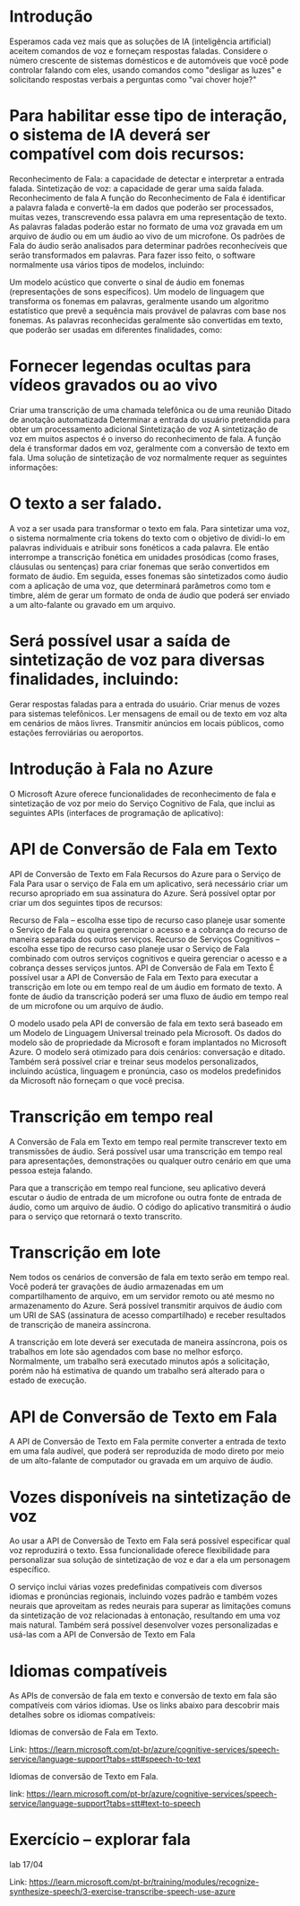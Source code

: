 # Introdução

Esperamos cada vez mais que as soluções de IA (inteligência artificial) aceitem comandos de voz e forneçam respostas faladas. Considere o número crescente de sistemas domésticos e de automóveis que você pode controlar falando com eles, usando comandos como "desligar as luzes" e solicitando respostas verbais a perguntas como "vai chover hoje?"

# Para habilitar esse tipo de interação, o sistema de IA deverá ser compatível com dois recursos:

Reconhecimento de Fala: a capacidade de detectar e interpretar a entrada falada.
Sintetização de voz: a capacidade de gerar uma saída falada.
Reconhecimento de fala
A função do Reconhecimento de Fala é identificar a palavra falada e convertê-la em dados que poderão ser processados, muitas vezes, transcrevendo essa palavra em uma representação de texto. As palavras faladas poderão estar no formato de uma voz gravada em um arquivo de áudio ou em um áudio ao vivo de um microfone. Os padrões de Fala do áudio serão analisados para determinar padrões reconhecíveis que serão transformados em palavras. Para fazer isso feito, o software normalmente usa vários tipos de modelos, incluindo:

Um modelo acústico que converte o sinal de áudio em fonemas (representações de sons específicos).
Um modelo de linguagem que transforma os fonemas em palavras, geralmente usando um algoritmo estatístico que prevê a sequência mais provável de palavras com base nos fonemas.
As palavras reconhecidas geralmente são convertidas em texto, que poderão ser usadas em diferentes finalidades, como:

# Fornecer legendas ocultas para vídeos gravados ou ao vivo
Criar uma transcrição de uma chamada telefônica ou de uma reunião
Ditado de anotação automatizada
Determinar a entrada do usuário pretendida para obter um processamento adicional
Sintetização de voz
A sintetização de voz em muitos aspectos é o inverso do reconhecimento de fala. A função dela é transformar dados em voz, geralmente com a conversão de texto em fala. Uma solução de sintetização de voz normalmente requer as seguintes informações:

# O texto a ser falado.
A voz a ser usada para transformar o texto em fala.
Para sintetizar uma voz, o sistema normalmente cria tokens do texto com o objetivo de dividi-lo em palavras individuais e atribuir sons fonéticos a cada palavra. Ele então interrompe a transcrição fonética em unidades prosódicas (como frases, cláusulas ou sentenças) para criar fonemas que serão convertidos em formato de áudio. Em seguida, esses fonemas são sintetizados como áudio com a aplicação de uma voz, que determinará parâmetros como tom e timbre, além de gerar um formato de onda de áudio que poderá ser enviado a um alto-falante ou gravado em um arquivo.

# Será possível usar a saída de sintetização de voz para diversas finalidades, incluindo:

Gerar respostas faladas para a entrada do usuário.
Criar menus de vozes para sistemas telefônicos.
Ler mensagens de email ou de texto em voz alta em cenários de mãos livres.
Transmitir anúncios em locais públicos, como estações ferroviárias ou aeroportos.


# Introdução à Fala no Azure

O Microsoft Azure oferece funcionalidades de reconhecimento de fala e sintetização de voz por meio do Serviço Cognitivo de Fala, que inclui as seguintes APIs (interfaces de programação de aplicativo):

# API de Conversão de Fala em Texto
API de Conversão de Texto em Fala
Recursos do Azure para o Serviço de Fala
Para usar o serviço de Fala em um aplicativo, será necessário criar um recurso apropriado em sua assinatura do Azure. Será possível optar por criar um dos seguintes tipos de recursos:

Recurso de Fala – escolha esse tipo de recurso caso planeje usar somente o Serviço de Fala ou queira gerenciar o acesso e a cobrança do recurso de maneira separada dos outros serviços.
Recurso de Serviços Cognitivos – escolha esse tipo de recurso caso planeje usar o Serviço de Fala combinado com outros serviços cognitivos e queira gerenciar o acesso e a cobrança desses serviços juntos.
API de Conversão de Fala em Texto
É possível usar a API de Conversão de Fala em Texto para executar a transcrição em lote ou em tempo real de um áudio em formato de texto. A fonte de áudio da transcrição poderá ser uma fluxo de áudio em tempo real de um microfone ou um arquivo de áudio.

O modelo usado pela API de conversão de fala em texto será baseado em um Modelo de Linguagem Universal treinado pela Microsoft. Os dados do modelo são de propriedade da Microsoft e foram implantados no Microsoft Azure. O modelo será otimizado para dois cenários: conversação e ditado. Também será possível criar e treinar seus modelos personalizados, incluindo acústica, linguagem e pronúncia, caso os modelos predefinidos da Microsoft não forneçam o que você precisa.

# Transcrição em tempo real
A Conversão de Fala em Texto em tempo real permite transcrever texto em transmissões de áudio. Será possível usar uma transcrição em tempo real para apresentações, demonstrações ou qualquer outro cenário em que uma pessoa esteja falando.

Para que a transcrição em tempo real funcione, seu aplicativo deverá escutar o áudio de entrada de um microfone ou outra fonte de entrada de áudio, como um arquivo de áudio. O código do aplicativo transmitirá o áudio para o serviço que retornará o texto transcrito.

# Transcrição em lote
Nem todos os cenários de conversão de fala em texto serão em tempo real. Você poderá ter gravações de áudio armazenadas em um compartilhamento de arquivo, em um servidor remoto ou até mesmo no armazenamento do Azure. Será possível transmitir arquivos de áudio com um URI de SAS (assinatura de acesso compartilhado) e receber resultados de transcrição de maneira assíncrona.

A transcrição em lote deverá ser executada de maneira assíncrona, pois os trabalhos em lote são agendados com base no melhor esforço. Normalmente, um trabalho será executado minutos após a solicitação, porém não há estimativa de quando um trabalho será alterado para o estado de execução.

# API de Conversão de Texto em Fala
A API de Conversão de Texto em Fala permite converter a entrada de texto em uma fala audível, que poderá ser reproduzida de modo direto por meio de um alto-falante de computador ou gravada em um arquivo de áudio.

# Vozes disponíveis na sintetização de voz
Ao usar a API de Conversão de Texto em Fala será possível especificar qual voz reproduzirá o texto. Essa funcionalidade oferece flexibilidade para personalizar sua solução de sintetização de voz e dar a ela um personagem específico.

O serviço inclui várias vozes predefinidas compatíveis com diversos idiomas e pronúncias regionais, incluindo vozes padrão e também vozes neurais que aproveitam as redes neurais para superar as limitações comuns da sintetização de voz relacionadas à entonação, resultando em uma voz mais natural. Também será possível desenvolver vozes personalizadas e usá-las com a API de Conversão de Texto em Fala

# Idiomas compatíveis
As APIs de conversão de fala em texto e conversão de texto em fala são compatíveis com vários idiomas. Use os links abaixo para descobrir mais detalhes sobre os idiomas compatíveis:

Idiomas de conversão de Fala em Texto. </p> </p>
Link: https://learn.microsoft.com/pt-br/azure/cognitive-services/speech-service/language-support?tabs=stt#speech-to-text </p>
Idiomas de conversão de Texto em Fala. </p>
link: https://learn.microsoft.com/pt-br/azure/cognitive-services/speech-service/language-support?tabs=stt#text-to-speech

# Exercício – explorar fala
lab 17/04 </p>
Link: https://learn.microsoft.com/pt-br/training/modules/recognize-synthesize-speech/3-exercise-transcribe-speech-use-azure


